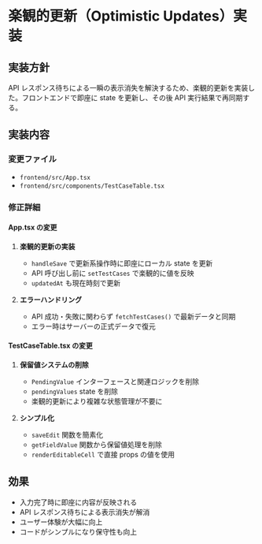# 楽観的更新（Optimistic Updates）実装

## 実装方針

API レスポンス待ちによる一瞬の表示消失を解決するため、楽観的更新を実装した。フロントエンドで即座に state を更新し、その後 API 実行結果で再同期する。

## 実装内容

### 変更ファイル
- `frontend/src/App.tsx`
- `frontend/src/components/TestCaseTable.tsx`

### 修正詳細

#### App.tsx の変更

1. **楽観的更新の実装**
   - `handleSave` で更新系操作時に即座にローカル state を更新
   - API 呼び出し前に `setTestCases` で楽観的に値を反映
   - `updatedAt` も現在時刻で更新

2. **エラーハンドリング**
   - API 成功・失敗に関わらず `fetchTestCases()` で最新データと同期
   - エラー時はサーバーの正式データで復元

#### TestCaseTable.tsx の変更

1. **保留値システムの削除**
   - `PendingValue` インターフェースと関連ロジックを削除
   - `pendingValues` state を削除
   - 楽観的更新により複雑な状態管理が不要に

2. **シンプル化**
   - `saveEdit` 関数を簡素化
   - `getFieldValue` 関数から保留値処理を削除
   - `renderEditableCell` で直接 props の値を使用

## 効果

- 入力完了時に即座に内容が反映される
- API レスポンス待ちによる表示消失が解消
- ユーザー体験が大幅に向上
- コードがシンプルになり保守性も向上